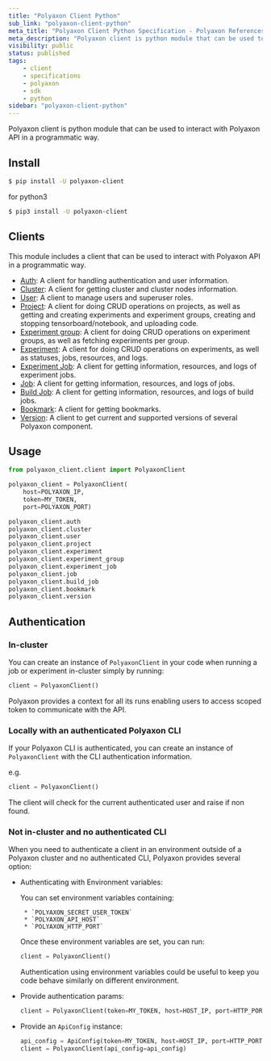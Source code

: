 ```yaml
---
title: "Polyaxon Client Python"
sub_link: "polyaxon-client-python"
meta_title: "Polyaxon Client Python Specification - Polyaxon References"
meta_description: "Polyaxon client is python module that can be used to interact with Polyaxon API in a programmatic way."
visibility: public
status: published
tags:
    - client
    - specifications
    - polyaxon
    - sdk
    - python
sidebar: "polyaxon-client-python"
---
```


Polyaxon client is python module that can be used to interact with Polyaxon API in a programmatic way.

## Install

```bash
$ pip install -U polyaxon-client
```

for python3

```bash
$ pip3 install -U polyaxon-client
```

## Clients

This module includes a client that can be used to interact with Polyaxon API in a programmatic way.


 * [Auth](/references/polyaxon-client-python/auth/): A client for handling authentication and user information.
 * [Cluster](/references/polyaxon-client-python/cluster/): A client for getting cluster and cluster nodes information.
 * [User](/references/polyaxon-client-python/user/): A client to manage users and superuser roles.
 * [Project](/references/polyaxon-client-python/project/): A client for doing CRUD operations on projects, as well as getting and creating experiments and experiment groups, creating and stopping tensorboard/notebook, and uploading code.
 * [Experiment group](/references/polyaxon-client-python/experiment-group/): A client for doing CRUD operations on experiment groups, as well as fetching experiments per group.
 * [Experiment](/references/polyaxon-client-python/experiment/): A client for doing CRUD operations on experiments, as well as statuses, jobs, resources, and logs.
 * [Experiment Job](/references/polyaxon-client-python/experiment-job/): A client for getting information, resources, and logs of experiment jobs.
 * [Job](/references/polyaxon-client-python/job/): A client for getting information, resources, and logs of jobs.
 * [Build Job](/references/polyaxon-client-python/build-job/): A client for getting information, resources, and logs of build jobs.
 * [Bookmark](/references/polyaxon-client-python/bookmark/): A client for getting bookmarks.
 * [Version](/references/polyaxon-client-python/version/): A client to get current and supported versions of several Polyaxon component.


## Usage

```python
from polyaxon_client.client import PolyaxonClient

polyaxon_client = PolyaxonClient(
    host=POLYAXON_IP,
    token=MY_TOKEN, 
    port=POLYAXON_PORT)

polyaxon_client.auth
polyaxon_client.cluster
polyaxon_client.user
polyaxon_client.project
polyaxon_client.experiment
polyaxon_client.experiment_group
polyaxon_client.experiment_job
polyaxon_client.job
polyaxon_client.build_job
polyaxon_client.bookmark
polyaxon_client.version
```

## Authentication

### In-cluster

You can create an instance of `PolyaxonClient` in your code when running a job or experiment in-cluster simply by running:

```python
client = PolyaxonClient()
``` 

Polyaxon provides a context for all its runs enabling users to access scoped token to communicate with the API.

### Locally with an authenticated Polyaxon CLI

If your Polyaxon CLI is authenticated, you can create an instance of `PolyaxonClient` with the CLI authentication information.

e.g.

```python
client = PolyaxonClient()
```

The client will check for the current authenticated user and raise if non found.

### Not in-cluster and no authenticated CLI

When you need to  authenticate a client in an environment outside of a Polyaxon cluster and no authenticated CLI, Polyaxon provides several option:

 * Authenticating with Environment variables:
    
    You can set environment variables containing:
        
        * `POLYAXON_SECRET_USER_TOKEN`
        * `POLYAXON_API_HOST`
        * `POLYAXON_HTTP_PORT`
    
    Once these environment variables are set, you can run:
    
    ```python
    client = PolyaxonClient()
    ```
    
    Authentication using environment variables could be useful to keep you code behave similarly on different environment.
    
 * Provide authentication params:
 
    ```python
    client = PolyaxonClient(token=MY_TOKEN, host=HOST_IP, port=HTTP_PORT, use_https=None, verify_ssl=None)
    ```
 
 * Provide an `ApiConfig` instance:
        
    ```python
    api_config = ApiConfig(token=MY_TOKEN, host=HOST_IP, port=HTTP_PORT, use_https=None, verify_ssl=None)
    client = PolyaxonClient(api_config=api_config)
    ```
